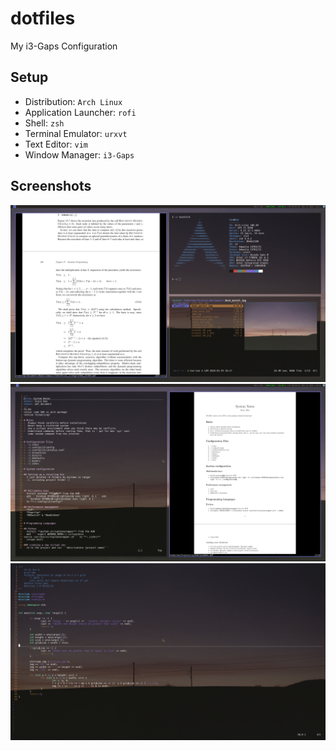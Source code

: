 # dotfiles
My i3-Gaps Configuration 


## Setup
- Distribution: `Arch Linux`
- Application Launcher: `rofi`
- Shell: `zsh`
- Terminal Emulator: `urxvt`
- Text Editor: `vim`
- Window Manager: `i3-Gaps`

## Screenshots
![My image1](https://github.com/gh4n/dotfiles/blob/master/screenshots/image1.jpg)
![My image2](https://github.com/gh4n/dotfiles/blob/master/screenshots/image2.jpg)
![My image3](https://github.com/gh4n/dotfiles/blob/master/screenshots/image3.jpg)


